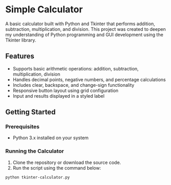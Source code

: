 # Simple Calculator

A basic calculator built with Python and Tkinter that performs addition, subtraction, multiplication, and division. This project was created to deepen my understanding of Python programming and GUI development using the Tkinter library.

## Features

- Supports basic arithmetic operations: addition, subtraction, multiplication, division
- Handles decimal points, negative numbers, and percentage calculations
- Includes clear, backspace, and change-sign functionality
- Responsive button layout using grid configuration
- Input and results displayed in a styled label

## Getting Started

### Prerequisites

- Python 3.x installed on your system

### Running the Calculator

1. Clone the repository or download the source code.
2. Run the script using the command below:

```bash 
python tkinter-calculator.py
